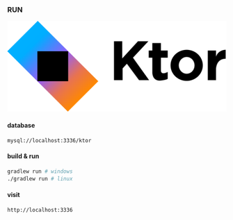 ### RUN

![ktor](resources/static/ktor_logo.svg)

#### database
```
mysql://localhost:3336/ktor
```

#### build & run

```bash
gradlew run # windows
./gradlew run # linux
```

#### visit

```
http://localhost:3336
```
